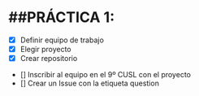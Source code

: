 ##PRÁCTICA 1:
=======
- [X] Definir equipo de trabajo
- [X] Elegir proyecto
- [X] Crear repositorio
- [] Inscribir al equipo en el 9º CUSL con el proyecto
- [] Crear un Issue con la etiqueta question
